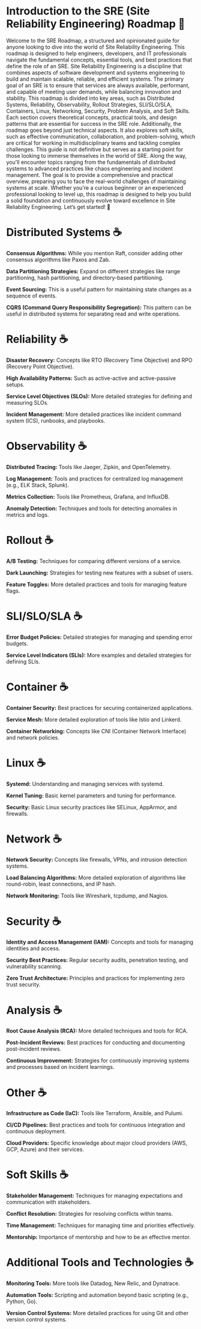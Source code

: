 # Introduction to the SRE (Site Reliability Engineering) Roadmap 📜

Welcome to the SRE Roadmap, a structured and opinionated guide for anyone looking to dive into the world of Site Reliability Engineering. This roadmap is designed to help engineers, developers, and IT professionals navigate the fundamental concepts, essential tools, and best practices that define the role of an SRE.
Site Reliability Engineering is a discipline that combines aspects of software development and systems engineering to build and maintain scalable, reliable, and efficient systems. The primary goal of an SRE is to ensure that services are always available, performant, and capable of meeting user demands, while balancing innovation and stability.
This roadmap is divided into key areas, such as Distributed Systems, Reliability, Observability, Rollout Strategies, SLI/SLO/SLA, Containers, Linux, Networking, Security, Problem Analysis, and Soft Skills. Each section covers theoretical concepts, practical tools, and design patterns that are essential for success in the SRE role.
Additionally, the roadmap goes beyond just technical aspects. It also explores soft skills, such as effective communication, collaboration, and problem-solving, which are critical for working in multidisciplinary teams and tackling complex challenges.
This guide is not definitive but serves as a starting point for those looking to immerse themselves in the world of SRE. Along the way, you'll encounter topics ranging from the fundamentals of distributed systems to advanced practices like chaos engineering and incident management. The goal is to provide a comprehensive and practical overview, preparing you to face the real-world challenges of maintaining systems at scale.
Whether you're a curious beginner or an experienced professional looking to level up, this roadmap is designed to help you build a solid foundation and continuously evolve toward excellence in Site Reliability Engineering. Let’s get started! 🚀


# Distributed Systems ☕️

**Consensus Algorithms:** While you mention Raft, consider adding other consensus algorithms like Paxos and Zab.

**Data Partitioning Strategies:** Expand on different strategies like range partitioning, hash partitioning, and directory-based partitioning.

**Event Sourcing:** This is a useful pattern for maintaining state changes as a sequence of events.

**CQRS (Command Query Responsibility Segregation):** This pattern can be useful in distributed systems for separating read and write operations.

# Reliability ☕️

**Disaster Recovery:** Concepts like RTO (Recovery Time Objective) and RPO (Recovery Point Objective).

**High Availability Patterns:** Such as active-active and active-passive setups.

**Service Level Objectives (SLOs):** More detailed strategies for defining and measuring SLOs.

**Incident Management:** More detailed practices like incident command system (ICS), runbooks, and playbooks.

# Observability ☕️

**Distributed Tracing:** Tools like Jaeger, Zipkin, and OpenTelemetry.

**Log Management:** Tools and practices for centralized log management (e.g., ELK Stack, Splunk).

**Metrics Collection:** Tools like Prometheus, Grafana, and InfluxDB.

**Anomaly Detection:** Techniques and tools for detecting anomalies in metrics and logs.

# Rollout ☕️

**A/B Testing:** Techniques for comparing different versions of a service.

**Dark Launching:** Strategies for testing new features with a subset of users.

**Feature Toggles:** More detailed practices and tools for managing feature flags.

# SLI/SLO/SLA ☕️

**Error Budget Policies:** Detailed strategies for managing and spending error budgets.

**Service Level Indicators (SLIs):** More examples and detailed strategies for defining SLIs.

# Container ☕️

**Container Security:** Best practices for securing containerized applications.

**Service Mesh:** More detailed exploration of tools like Istio and Linkerd.

**Container Networking:** Concepts like CNI (Container Network Interface) and network policies.

# Linux ☕️

**Systemd:** Understanding and managing services with systemd.

**Kernel Tuning:** Basic kernel parameters and tuning for performance.

**Security:** Basic Linux security practices like SELinux, AppArmor, and firewalls.

# Network ☕️

**Network Security:** Concepts like firewalls, VPNs, and intrusion detection systems.

**Load Balancing Algorithms:** More detailed exploration of algorithms like round-robin, least connections, and IP hash.

**Network Monitoring:** Tools like Wireshark, tcpdump, and Nagios.

# Security ☕️

**Identity and Access Management (IAM):** Concepts and tools for managing identities and access.

**Security Best Practices:** Regular security audits, penetration testing, and vulnerability scanning.

**Zero Trust Architecture:** Principles and practices for implementing zero trust security.

# Analysis ☕️

**Root Cause Analysis (RCA):** More detailed techniques and tools for RCA.

**Post-Incident Reviews:** Best practices for conducting and documenting post-incident reviews.

**Continuous Improvement:** Strategies for continuously improving systems and processes based on incident learnings.

# Other ☕️

**Infrastructure as Code (IaC):** Tools like Terraform, Ansible, and Pulumi.

**CI/CD Pipelines:** Best practices and tools for continuous integration and continuous deployment.

**Cloud Providers:** Specific knowledge about major cloud providers (AWS, GCP, Azure) and their services.

# Soft Skills ☕️

**Stakeholder Management:** Techniques for managing expectations and communication with stakeholders.

**Conflict Resolution:** Strategies for resolving conflicts within teams.

**Time Management:** Techniques for managing time and priorities effectively.

**Mentorship:** Importance of mentorship and how to be an effective mentor.

# Additional Tools and Technologies ☕️

**Monitoring Tools:** More tools like Datadog, New Relic, and Dynatrace.

**Automation Tools:** Scripting and automation beyond basic scripting (e.g., Python, Go).

**Version Control Systems:** More detailed practices for using Git and other version control systems.
